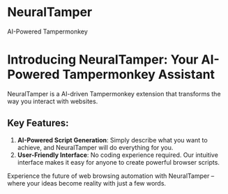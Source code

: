 # NeuralTamper
 AI-Powered Tampermonkey  

# Introducing NeuralTamper: Your AI-Powered Tampermonkey Assistant

NeuralTamper is a AI-driven Tampermonkey extension that transforms the way you interact with websites. 

## Key Features:

1. **AI-Powered Script Generation**: Simply describe what you want to achieve, and NeuralTamper will do everything for you.
2. **User-Friendly Interface**: No coding experience required. Our intuitive interface makes it easy for anyone to create powerful browser scripts.

Experience the future of web browsing automation with NeuralTamper – where your ideas become reality with just a few words.
